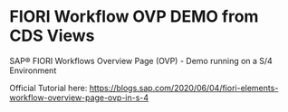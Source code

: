 # FIORI Workflow OVP DEMO from CDS Views
SAP® FIORI Workflows Overview Page (OVP) - Demo running on a S/4 Environment

Official Tutorial here: https://blogs.sap.com/2020/06/04/fiori-elements-workflow-overview-page-ovp-in-s-4
